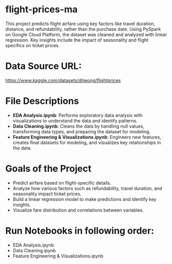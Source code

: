 # flight-prices-ma
This project predicts flight airfare using key factors like travel duration, distance, and refundability, rather than the purchase date. Using PySpark on Google Cloud Platform, the dataset was cleaned and analyzed with linear regression. Key insights include the impact of seasonality and flight specifics on ticket prices.

# Data Source URL: 
https://www.kaggle.com/datasets/dilwong/flightprices

# File Descriptions
- **EDA Analysis.ipynb**: Performs exploratory data analysis with visualizations to understand the data and identify patterns.
- **Data Cleaning.ipynb**: Cleans the data by handling null values, transforming data types, and preparing the dataset for modeling.
- **Feature Engineering & Visualizations.ipynb**: Engineers new features, creates final datasets for modeling, and visualizes key relationships in the data.

# Goals of the Project
- Predict airfare based on flight-specific details.
- Analyze how various factors such as refundability, travel duration, and seasonality impact ticket prices.
- Build a linear regression model to make predictions and identify key insights.
- Visualize fare distribution and correlations between variables.

# Run Notebooks in following order:
  - EDA Analysis.ipynb
  - Data Cleaning.ipynb
  - Feature Engineering & Visualizations.ipynb
